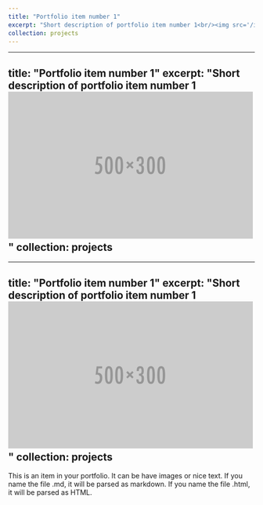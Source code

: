 ```yaml
---
title: "Portfolio item number 1"
excerpt: "Short description of portfolio item number 1<br/><img src='/images/500x300.png'>"
collection: projects
---
```

---
title: "Portfolio item number 1"
excerpt: "Short description of portfolio item number 1<br/><img src='/images/500x300.png'>"
collection: projects
---
---
title: "Portfolio item number 1"
excerpt: "Short description of portfolio item number 1<br/><img src='/images/500x300.png'>"
collection: projects
---
This is an item in your portfolio. It can be have images or nice text. If you name the file .md, it will be parsed as markdown. If you name the file .html, it will be parsed as HTML. 
